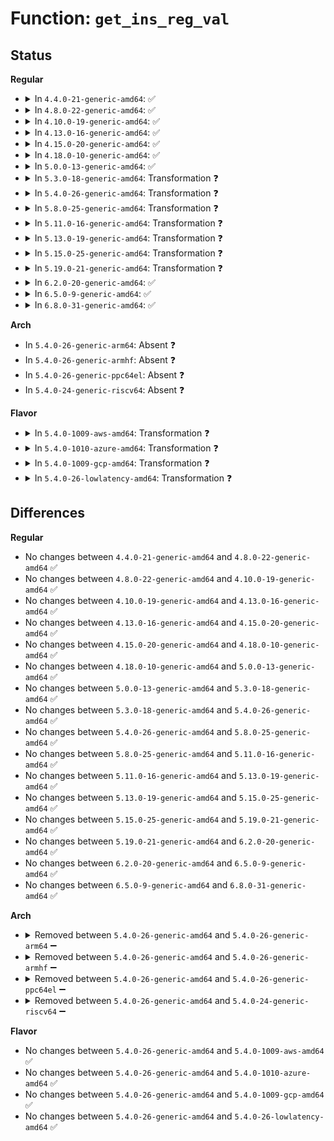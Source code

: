 # Function: <code>get_ins_reg_val</code>

## Status
<b>Regular</b>
<ul>
<li>
<details>
<summary>In <code>4.4.0-21-generic-amd64</code>: ✅</summary>

```c
long unsigned int get_ins_reg_val(long unsigned int ins_addr, struct pt_regs * regs)
```

```json
{
  "name": "get_ins_reg_val",
  "collision_type": "Unique Global",
  "inline_type": "No",
  "funcs": [
    {
      "addr": 18446744071579319568,
      "name": "get_ins_reg_val",
      "external": true,
      "loc": "arch/x86/mm/pf_in.c:410",
      "file": "arch/x86/mm/pf_in.c",
      "inline": "seen, unknown",
      "caller_inline": [],
      "caller_func": [
        "arch/x86/mm/mmio-mod.c:pre"
      ]
    }
  ],
  "symbols": [
    {
      "addr": 18446744071579319568,
      "name": "get_ins_reg_val",
      "section": ".text",
      "bind": "STB_GLOBAL",
      "size": 657
    }
  ]
}
```
</details>
</li>
<li>
<details>
<summary>In <code>4.8.0-22-generic-amd64</code>: ✅</summary>

```c
long unsigned int get_ins_reg_val(long unsigned int ins_addr, struct pt_regs * regs)
```

```json
{
  "name": "get_ins_reg_val",
  "collision_type": "Unique Global",
  "inline_type": "No",
  "funcs": [
    {
      "addr": 18446744071579325168,
      "name": "get_ins_reg_val",
      "external": true,
      "loc": "arch/x86/mm/pf_in.c:409",
      "file": "arch/x86/mm/pf_in.c",
      "inline": "seen, unknown",
      "caller_inline": [],
      "caller_func": [
        "arch/x86/mm/mmio-mod.c:pre"
      ]
    }
  ],
  "symbols": [
    {
      "addr": 18446744071579325168,
      "name": "get_ins_reg_val",
      "section": ".text",
      "bind": "STB_GLOBAL",
      "size": 657
    }
  ]
}
```
</details>
</li>
<li>
<details>
<summary>In <code>4.10.0-19-generic-amd64</code>: ✅</summary>

```c
long unsigned int get_ins_reg_val(long unsigned int ins_addr, struct pt_regs * regs)
```

```json
{
  "name": "get_ins_reg_val",
  "collision_type": "Unique Global",
  "inline_type": "No",
  "funcs": [
    {
      "addr": 18446744071579340400,
      "name": "get_ins_reg_val",
      "external": true,
      "loc": "arch/x86/mm/pf_in.c:409",
      "file": "arch/x86/mm/pf_in.c",
      "inline": "seen, unknown",
      "caller_inline": [],
      "caller_func": [
        "arch/x86/mm/mmio-mod.c:pre"
      ]
    }
  ],
  "symbols": [
    {
      "addr": 18446744071579340400,
      "name": "get_ins_reg_val",
      "section": ".text",
      "bind": "STB_GLOBAL",
      "size": 657
    }
  ]
}
```
</details>
</li>
<li>
<details>
<summary>In <code>4.13.0-16-generic-amd64</code>: ✅</summary>

```c
long unsigned int get_ins_reg_val(long unsigned int ins_addr, struct pt_regs * regs)
```

```json
{
  "name": "get_ins_reg_val",
  "collision_type": "Unique Global",
  "inline_type": "No",
  "funcs": [
    {
      "addr": 18446744071579334448,
      "name": "get_ins_reg_val",
      "external": true,
      "loc": "arch/x86/mm/pf_in.c:409",
      "file": "arch/x86/mm/pf_in.c",
      "inline": "seen, unknown",
      "caller_inline": [],
      "caller_func": [
        "arch/x86/mm/mmio-mod.c:pre"
      ]
    }
  ],
  "symbols": [
    {
      "addr": 18446744071579334448,
      "name": "get_ins_reg_val",
      "section": ".text",
      "bind": "STB_GLOBAL",
      "size": 700
    }
  ]
}
```
</details>
</li>
<li>
<details>
<summary>In <code>4.15.0-20-generic-amd64</code>: ✅</summary>

```c
long unsigned int get_ins_reg_val(long unsigned int ins_addr, struct pt_regs * regs)
```

```json
{
  "name": "get_ins_reg_val",
  "collision_type": "Unique Global",
  "inline_type": "No",
  "funcs": [
    {
      "addr": 18446744071579359872,
      "name": "get_ins_reg_val",
      "external": true,
      "loc": "arch/x86/mm/pf_in.c:409",
      "file": "arch/x86/mm/pf_in.c",
      "inline": "seen, unknown",
      "caller_inline": [],
      "caller_func": [
        "arch/x86/mm/mmio-mod.c:pre"
      ]
    }
  ],
  "symbols": [
    {
      "addr": 18446744071579359872,
      "name": "get_ins_reg_val",
      "section": ".text",
      "bind": "STB_GLOBAL",
      "size": 706
    }
  ]
}
```
</details>
</li>
<li>
<details>
<summary>In <code>4.18.0-10-generic-amd64</code>: ✅</summary>

```c
long unsigned int get_ins_reg_val(long unsigned int ins_addr, struct pt_regs * regs)
```

```json
{
  "name": "get_ins_reg_val",
  "collision_type": "Unique Global",
  "inline_type": "No",
  "funcs": [
    {
      "addr": 18446744071579372272,
      "name": "get_ins_reg_val",
      "external": true,
      "loc": "arch/x86/mm/pf_in.c:409",
      "file": "arch/x86/mm/pf_in.c",
      "inline": "seen, unknown",
      "caller_inline": [],
      "caller_func": [
        "arch/x86/mm/mmio-mod.c:pre"
      ]
    }
  ],
  "symbols": [
    {
      "addr": 18446744071579372272,
      "name": "get_ins_reg_val",
      "section": ".text",
      "bind": "STB_GLOBAL",
      "size": 772
    }
  ]
}
```
</details>
</li>
<li>
<details>
<summary>In <code>5.0.0-13-generic-amd64</code>: ✅</summary>

```c
long unsigned int get_ins_reg_val(long unsigned int ins_addr, struct pt_regs * regs)
```

```json
{
  "name": "get_ins_reg_val",
  "collision_type": "Unique Global",
  "inline_type": "No",
  "funcs": [
    {
      "addr": 18446744071579399792,
      "name": "get_ins_reg_val",
      "external": true,
      "loc": "arch/x86/mm/pf_in.c:409",
      "file": "arch/x86/mm/pf_in.c",
      "inline": "seen, unknown",
      "caller_inline": [],
      "caller_func": [
        "arch/x86/mm/mmio-mod.c:pre"
      ]
    }
  ],
  "symbols": [
    {
      "addr": 18446744071579399792,
      "name": "get_ins_reg_val",
      "section": ".text",
      "bind": "STB_GLOBAL",
      "size": 914
    }
  ]
}
```
</details>
</li>
<li>
<details>
<summary>In <code>5.3.0-18-generic-amd64</code>: Transformation ❓</summary>

```c
long unsigned int get_ins_reg_val(long unsigned int ins_addr, struct pt_regs * regs)
```

```json
{
  "name": "get_ins_reg_val",
  "collision_type": "Unique Global",
  "inline_type": "No",
  "funcs": [
    {
      "addr": 0,
      "name": "get_ins_reg_val",
      "external": true,
      "loc": "arch/x86/mm/pf_in.c:394",
      "file": "arch/x86/mm/pf_in.c",
      "inline": "seen, unknown",
      "caller_inline": [],
      "caller_func": [
        "arch/x86/mm/mmio-mod.c:pre"
      ]
    }
  ],
  "symbols": [
    {
      "addr": 18446744071579416346,
      "name": "get_ins_reg_val.cold",
      "section": ".text",
      "bind": "STB_LOCAL",
      "size": 19
    },
    {
      "addr": 18446744071579415072,
      "name": "get_ins_reg_val",
      "section": ".text",
      "bind": "STB_GLOBAL",
      "size": 959
    }
  ]
}
```
</details>
</li>
<li>
<details>
<summary>In <code>5.4.0-26-generic-amd64</code>: Transformation ❓</summary>

```c
long unsigned int get_ins_reg_val(long unsigned int ins_addr, struct pt_regs * regs)
```

```json
{
  "name": "get_ins_reg_val",
  "collision_type": "Unique Global",
  "inline_type": "No",
  "funcs": [
    {
      "addr": 0,
      "name": "get_ins_reg_val",
      "external": true,
      "loc": "arch/x86/mm/pf_in.c:394",
      "file": "arch/x86/mm/pf_in.c",
      "inline": "seen, unknown",
      "caller_inline": [],
      "caller_func": [
        "arch/x86/mm/mmio-mod.c:pre"
      ]
    }
  ],
  "symbols": [
    {
      "addr": 18446744071579419530,
      "name": "get_ins_reg_val.cold",
      "section": ".text",
      "bind": "STB_LOCAL",
      "size": 19
    },
    {
      "addr": 18446744071579418256,
      "name": "get_ins_reg_val",
      "section": ".text",
      "bind": "STB_GLOBAL",
      "size": 959
    }
  ]
}
```
</details>
</li>
<li>
<details>
<summary>In <code>5.8.0-25-generic-amd64</code>: Transformation ❓</summary>

```c
long unsigned int get_ins_reg_val(long unsigned int ins_addr, struct pt_regs * regs)
```

```json
{
  "name": "get_ins_reg_val",
  "collision_type": "Unique Global",
  "inline_type": "No",
  "funcs": [
    {
      "addr": 0,
      "name": "get_ins_reg_val",
      "external": true,
      "loc": "arch/x86/mm/pf_in.c:394",
      "file": "arch/x86/mm/pf_in.c",
      "inline": "seen, unknown",
      "caller_inline": [],
      "caller_func": [
        "arch/x86/mm/mmio-mod.c:post",
        "arch/x86/mm/mmio-mod.c:pre"
      ]
    }
  ],
  "symbols": [
    {
      "addr": 18446744071579449344,
      "name": "get_ins_reg_val.cold",
      "section": ".text",
      "bind": "STB_LOCAL",
      "size": 19
    },
    {
      "addr": 18446744071579448096,
      "name": "get_ins_reg_val",
      "section": ".text",
      "bind": "STB_GLOBAL",
      "size": 958
    }
  ]
}
```
</details>
</li>
<li>
<details>
<summary>In <code>5.11.0-16-generic-amd64</code>: Transformation ❓</summary>

```c
long unsigned int get_ins_reg_val(long unsigned int ins_addr, struct pt_regs * regs)
```

```json
{
  "name": "get_ins_reg_val",
  "collision_type": "Unique Global",
  "inline_type": "No",
  "funcs": [
    {
      "addr": 0,
      "name": "get_ins_reg_val",
      "external": true,
      "loc": "arch/x86/mm/pf_in.c:394",
      "file": "arch/x86/mm/pf_in.c",
      "inline": "seen, unknown",
      "caller_inline": [],
      "caller_func": [
        "arch/x86/mm/mmio-mod.c:post",
        "arch/x86/mm/mmio-mod.c:pre"
      ]
    }
  ],
  "symbols": [
    {
      "addr": 18446744071591272437,
      "name": "get_ins_reg_val.cold",
      "section": ".text",
      "bind": "STB_LOCAL",
      "size": 19
    },
    {
      "addr": 18446744071579445472,
      "name": "get_ins_reg_val",
      "section": ".text",
      "bind": "STB_GLOBAL",
      "size": 958
    }
  ]
}
```
</details>
</li>
<li>
<details>
<summary>In <code>5.13.0-19-generic-amd64</code>: Transformation ❓</summary>

```c
long unsigned int get_ins_reg_val(long unsigned int ins_addr, struct pt_regs * regs)
```

```json
{
  "name": "get_ins_reg_val",
  "collision_type": "Unique Global",
  "inline_type": "No",
  "funcs": [
    {
      "addr": 0,
      "name": "get_ins_reg_val",
      "external": true,
      "loc": "arch/x86/mm/pf_in.c:394",
      "file": "arch/x86/mm/pf_in.c",
      "inline": "seen, unknown",
      "caller_inline": [],
      "caller_func": [
        "arch/x86/mm/mmio-mod.c:post",
        "arch/x86/mm/mmio-mod.c:pre"
      ]
    }
  ],
  "symbols": [
    {
      "addr": 18446744071591215184,
      "name": "get_ins_reg_val.cold",
      "section": ".text",
      "bind": "STB_LOCAL",
      "size": 19
    },
    {
      "addr": 18446744071579448240,
      "name": "get_ins_reg_val",
      "section": ".text",
      "bind": "STB_GLOBAL",
      "size": 955
    }
  ]
}
```
</details>
</li>
<li>
<details>
<summary>In <code>5.15.0-25-generic-amd64</code>: Transformation ❓</summary>

```c
long unsigned int get_ins_reg_val(long unsigned int ins_addr, struct pt_regs * regs)
```

```json
{
  "name": "get_ins_reg_val",
  "collision_type": "Unique Global",
  "inline_type": "No",
  "funcs": [
    {
      "addr": 0,
      "name": "get_ins_reg_val",
      "external": true,
      "loc": "arch/x86/mm/pf_in.c:394",
      "file": "arch/x86/mm/pf_in.c",
      "inline": "seen, unknown",
      "caller_inline": [],
      "caller_func": [
        "arch/x86/mm/mmio-mod.c:post",
        "arch/x86/mm/mmio-mod.c:pre"
      ]
    }
  ],
  "symbols": [
    {
      "addr": 18446744071592091581,
      "name": "get_ins_reg_val.cold",
      "section": ".text",
      "bind": "STB_LOCAL",
      "size": 19
    },
    {
      "addr": 18446744071579513216,
      "name": "get_ins_reg_val",
      "section": ".text",
      "bind": "STB_GLOBAL",
      "size": 955
    }
  ]
}
```
</details>
</li>
<li>
<details>
<summary>In <code>5.19.0-21-generic-amd64</code>: Transformation ❓</summary>

```c
long unsigned int get_ins_reg_val(long unsigned int ins_addr, struct pt_regs * regs)
```

```json
{
  "name": "get_ins_reg_val",
  "collision_type": "Unique Global",
  "inline_type": "No",
  "funcs": [
    {
      "addr": 0,
      "name": "get_ins_reg_val",
      "external": true,
      "loc": "arch/x86/mm/pf_in.c:394",
      "file": "arch/x86/mm/pf_in.c",
      "inline": "seen, unknown",
      "caller_inline": [],
      "caller_func": [
        "arch/x86/mm/mmio-mod.c:post",
        "arch/x86/mm/mmio-mod.c:pre"
      ]
    }
  ],
  "symbols": [
    {
      "addr": 18446744071593858584,
      "name": "get_ins_reg_val.cold",
      "section": ".text",
      "bind": "STB_LOCAL",
      "size": 19
    },
    {
      "addr": 18446744071579596880,
      "name": "get_ins_reg_val",
      "section": ".text",
      "bind": "STB_GLOBAL",
      "size": 828
    }
  ]
}
```
</details>
</li>
<li>
<details>
<summary>In <code>6.2.0-20-generic-amd64</code>: ✅</summary>

```c
long unsigned int get_ins_reg_val(long unsigned int ins_addr, struct pt_regs * regs)
```

```json
{
  "name": "get_ins_reg_val",
  "collision_type": "Unique Global",
  "inline_type": "No",
  "funcs": [
    {
      "addr": 18446744071579708928,
      "name": "get_ins_reg_val",
      "external": true,
      "loc": "arch/x86/mm/pf_in.c:394",
      "file": "arch/x86/mm/pf_in.c",
      "inline": "seen, unknown",
      "caller_inline": [],
      "caller_func": [
        "arch/x86/mm/mmio-mod.c:post",
        "arch/x86/mm/mmio-mod.c:pre"
      ]
    }
  ],
  "symbols": [
    {
      "addr": 18446744071579708928,
      "name": "get_ins_reg_val",
      "section": ".text",
      "bind": "STB_GLOBAL",
      "size": 870
    }
  ]
}
```
</details>
</li>
<li>
<details>
<summary>In <code>6.5.0-9-generic-amd64</code>: ✅</summary>

```c
long unsigned int get_ins_reg_val(long unsigned int ins_addr, struct pt_regs * regs)
```

```json
{
  "name": "get_ins_reg_val",
  "collision_type": "Unique Global",
  "inline_type": "No",
  "funcs": [
    {
      "addr": 18446744071579722304,
      "name": "get_ins_reg_val",
      "external": true,
      "loc": "arch/x86/mm/pf_in.c:394",
      "file": "arch/x86/mm/pf_in.c",
      "inline": "seen, unknown",
      "caller_inline": [],
      "caller_func": [
        "arch/x86/mm/mmio-mod.c:post",
        "arch/x86/mm/mmio-mod.c:pre"
      ]
    }
  ],
  "symbols": [
    {
      "addr": 18446744071579722304,
      "name": "get_ins_reg_val",
      "section": ".text",
      "bind": "STB_GLOBAL",
      "size": 779
    }
  ]
}
```
</details>
</li>
<li>
<details>
<summary>In <code>6.8.0-31-generic-amd64</code>: ✅</summary>

```c
long unsigned int get_ins_reg_val(long unsigned int ins_addr, struct pt_regs * regs)
```

```json
{
  "name": "get_ins_reg_val",
  "collision_type": "Unique Global",
  "inline_type": "No",
  "funcs": [
    {
      "addr": 18446744071579757168,
      "name": "get_ins_reg_val",
      "external": true,
      "loc": "arch/x86/mm/pf_in.c:394",
      "file": "arch/x86/mm/pf_in.c",
      "inline": "seen, unknown",
      "caller_inline": [],
      "caller_func": [
        "arch/x86/mm/mmio-mod.c:post",
        "arch/x86/mm/mmio-mod.c:pre"
      ]
    }
  ],
  "symbols": [
    {
      "addr": 18446744071579757168,
      "name": "get_ins_reg_val",
      "section": ".text",
      "bind": "STB_GLOBAL",
      "size": 779
    }
  ]
}
```
</details>
</li>
</ul>
<b>Arch</b>
<ul>
<li>
In <code>5.4.0-26-generic-arm64</code>: Absent ❓
</li>
<li>
In <code>5.4.0-26-generic-armhf</code>: Absent ❓
</li>
<li>
In <code>5.4.0-26-generic-ppc64el</code>: Absent ❓
</li>
<li>
In <code>5.4.0-24-generic-riscv64</code>: Absent ❓
</li>
</ul>
<b>Flavor</b>
<ul>
<li>
<details>
<summary>In <code>5.4.0-1009-aws-amd64</code>: Transformation ❓</summary>

```c
long unsigned int get_ins_reg_val(long unsigned int ins_addr, struct pt_regs * regs)
```

```json
{
  "name": "get_ins_reg_val",
  "collision_type": "Unique Global",
  "inline_type": "No",
  "funcs": [
    {
      "addr": 0,
      "name": "get_ins_reg_val",
      "external": true,
      "loc": "arch/x86/mm/pf_in.c:394",
      "file": "arch/x86/mm/pf_in.c",
      "inline": "seen, unknown",
      "caller_inline": [],
      "caller_func": [
        "arch/x86/mm/mmio-mod.c:pre"
      ]
    }
  ],
  "symbols": [
    {
      "addr": 18446744071579415370,
      "name": "get_ins_reg_val.cold",
      "section": ".text",
      "bind": "STB_LOCAL",
      "size": 19
    },
    {
      "addr": 18446744071579414096,
      "name": "get_ins_reg_val",
      "section": ".text",
      "bind": "STB_GLOBAL",
      "size": 959
    }
  ]
}
```
</details>
</li>
<li>
<details>
<summary>In <code>5.4.0-1010-azure-amd64</code>: Transformation ❓</summary>

```c
long unsigned int get_ins_reg_val(long unsigned int ins_addr, struct pt_regs * regs)
```

```json
{
  "name": "get_ins_reg_val",
  "collision_type": "Unique Global",
  "inline_type": "No",
  "funcs": [
    {
      "addr": 0,
      "name": "get_ins_reg_val",
      "external": true,
      "loc": "arch/x86/mm/pf_in.c:394",
      "file": "arch/x86/mm/pf_in.c",
      "inline": "seen, unknown",
      "caller_inline": [],
      "caller_func": [
        "arch/x86/mm/mmio-mod.c:pre"
      ]
    }
  ],
  "symbols": [
    {
      "addr": 18446744071579344570,
      "name": "get_ins_reg_val.cold",
      "section": ".text",
      "bind": "STB_LOCAL",
      "size": 19
    },
    {
      "addr": 18446744071579343296,
      "name": "get_ins_reg_val",
      "section": ".text",
      "bind": "STB_GLOBAL",
      "size": 959
    }
  ]
}
```
</details>
</li>
<li>
<details>
<summary>In <code>5.4.0-1009-gcp-amd64</code>: Transformation ❓</summary>

```c
long unsigned int get_ins_reg_val(long unsigned int ins_addr, struct pt_regs * regs)
```

```json
{
  "name": "get_ins_reg_val",
  "collision_type": "Unique Global",
  "inline_type": "No",
  "funcs": [
    {
      "addr": 0,
      "name": "get_ins_reg_val",
      "external": true,
      "loc": "arch/x86/mm/pf_in.c:394",
      "file": "arch/x86/mm/pf_in.c",
      "inline": "seen, unknown",
      "caller_inline": [],
      "caller_func": [
        "arch/x86/mm/mmio-mod.c:pre"
      ]
    }
  ],
  "symbols": [
    {
      "addr": 18446744071579415290,
      "name": "get_ins_reg_val.cold",
      "section": ".text",
      "bind": "STB_LOCAL",
      "size": 19
    },
    {
      "addr": 18446744071579414016,
      "name": "get_ins_reg_val",
      "section": ".text",
      "bind": "STB_GLOBAL",
      "size": 959
    }
  ]
}
```
</details>
</li>
<li>
<details>
<summary>In <code>5.4.0-26-lowlatency-amd64</code>: Transformation ❓</summary>

```c
long unsigned int get_ins_reg_val(long unsigned int ins_addr, struct pt_regs * regs)
```

```json
{
  "name": "get_ins_reg_val",
  "collision_type": "Unique Global",
  "inline_type": "No",
  "funcs": [
    {
      "addr": 0,
      "name": "get_ins_reg_val",
      "external": true,
      "loc": "arch/x86/mm/pf_in.c:394",
      "file": "arch/x86/mm/pf_in.c",
      "inline": "seen, unknown",
      "caller_inline": [],
      "caller_func": [
        "arch/x86/mm/mmio-mod.c:pre"
      ]
    }
  ],
  "symbols": [
    {
      "addr": 18446744071579424250,
      "name": "get_ins_reg_val.cold",
      "section": ".text",
      "bind": "STB_LOCAL",
      "size": 19
    },
    {
      "addr": 18446744071579422976,
      "name": "get_ins_reg_val",
      "section": ".text",
      "bind": "STB_GLOBAL",
      "size": 959
    }
  ]
}
```
</details>
</li>
</ul>

## Differences
<b>Regular</b>
<ul>
<li>
No changes between <code>4.4.0-21-generic-amd64</code> and <code>4.8.0-22-generic-amd64</code> ✅
</li>
<li>
No changes between <code>4.8.0-22-generic-amd64</code> and <code>4.10.0-19-generic-amd64</code> ✅
</li>
<li>
No changes between <code>4.10.0-19-generic-amd64</code> and <code>4.13.0-16-generic-amd64</code> ✅
</li>
<li>
No changes between <code>4.13.0-16-generic-amd64</code> and <code>4.15.0-20-generic-amd64</code> ✅
</li>
<li>
No changes between <code>4.15.0-20-generic-amd64</code> and <code>4.18.0-10-generic-amd64</code> ✅
</li>
<li>
No changes between <code>4.18.0-10-generic-amd64</code> and <code>5.0.0-13-generic-amd64</code> ✅
</li>
<li>
No changes between <code>5.0.0-13-generic-amd64</code> and <code>5.3.0-18-generic-amd64</code> ✅
</li>
<li>
No changes between <code>5.3.0-18-generic-amd64</code> and <code>5.4.0-26-generic-amd64</code> ✅
</li>
<li>
No changes between <code>5.4.0-26-generic-amd64</code> and <code>5.8.0-25-generic-amd64</code> ✅
</li>
<li>
No changes between <code>5.8.0-25-generic-amd64</code> and <code>5.11.0-16-generic-amd64</code> ✅
</li>
<li>
No changes between <code>5.11.0-16-generic-amd64</code> and <code>5.13.0-19-generic-amd64</code> ✅
</li>
<li>
No changes between <code>5.13.0-19-generic-amd64</code> and <code>5.15.0-25-generic-amd64</code> ✅
</li>
<li>
No changes between <code>5.15.0-25-generic-amd64</code> and <code>5.19.0-21-generic-amd64</code> ✅
</li>
<li>
No changes between <code>5.19.0-21-generic-amd64</code> and <code>6.2.0-20-generic-amd64</code> ✅
</li>
<li>
No changes between <code>6.2.0-20-generic-amd64</code> and <code>6.5.0-9-generic-amd64</code> ✅
</li>
<li>
No changes between <code>6.5.0-9-generic-amd64</code> and <code>6.8.0-31-generic-amd64</code> ✅
</li>
</ul>
<b>Arch</b>
<ul>
<li>
<details>
<summary>Removed between <code>5.4.0-26-generic-amd64</code> and <code>5.4.0-26-generic-arm64</code> ➖</summary>

```c
long unsigned int get_ins_reg_val(long unsigned int ins_addr, struct pt_regs * regs)
```
</details>
</li>
<li>
<details>
<summary>Removed between <code>5.4.0-26-generic-amd64</code> and <code>5.4.0-26-generic-armhf</code> ➖</summary>

```c
long unsigned int get_ins_reg_val(long unsigned int ins_addr, struct pt_regs * regs)
```
</details>
</li>
<li>
<details>
<summary>Removed between <code>5.4.0-26-generic-amd64</code> and <code>5.4.0-26-generic-ppc64el</code> ➖</summary>

```c
long unsigned int get_ins_reg_val(long unsigned int ins_addr, struct pt_regs * regs)
```
</details>
</li>
<li>
<details>
<summary>Removed between <code>5.4.0-26-generic-amd64</code> and <code>5.4.0-24-generic-riscv64</code> ➖</summary>

```c
long unsigned int get_ins_reg_val(long unsigned int ins_addr, struct pt_regs * regs)
```
</details>
</li>
</ul>
<b>Flavor</b>
<ul>
<li>
No changes between <code>5.4.0-26-generic-amd64</code> and <code>5.4.0-1009-aws-amd64</code> ✅
</li>
<li>
No changes between <code>5.4.0-26-generic-amd64</code> and <code>5.4.0-1010-azure-amd64</code> ✅
</li>
<li>
No changes between <code>5.4.0-26-generic-amd64</code> and <code>5.4.0-1009-gcp-amd64</code> ✅
</li>
<li>
No changes between <code>5.4.0-26-generic-amd64</code> and <code>5.4.0-26-lowlatency-amd64</code> ✅
</li>
</ul>
